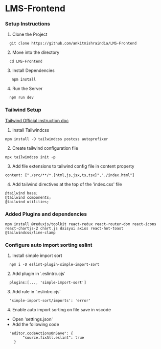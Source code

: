 # LMS-Frontend


### Setup Instructions

1. Clone the Project

``````
  git clone https://github.com/ankitmishraindia/LMS-Frontend

``````

2. Move into the directory

``````
  cd LMS-Frontend

``````

3. Install Dependencies

``````
   npm install

``````
4. Run the Server

``````
  npm run dev

``````

### Tailwind Setup

[Tailwind Official instruction doc](https://tailwindcss.com/docs/installation)
1. Install Tailwindcss
``````
npm install -D tailwindcss postcss autoprefixer
``````
2. Create tailwind configuration file
``````
npx tailwindcss init -p
``````
3. Add file extensions to tailwind config file in content property
``````
content: ["./src/**/*.{html,js,jsx,ts,tsx}","./index.html"]
``````
4. Add tailwind directives at the top of the 'index.css' file
``````
@tailwind base;
@tailwind components;
@tailwind utilities;
``````

### Added Plugins and dependencies

``````
npm install @reduxjs/toolkit react-redux react-router-dom react-icons react-chartjs-2 chart.js daisyui axios react-hot-toast @tailwindcss/line-clamp
``````

### Configure auto import sorting eslint

1. Install simple import sort
``````
  npm i -D eslint-plugin-simple-import-sort
``````
2. Add plugin in '.eslintrc.cjs'
``````
  plugins:[..., 'simple-import-sort']
  ``````
3. Add rule in '.eslintrc.cjs'
``````
  'simple-import-sort/imports': 'error'
``````
4. Enable auto import sorting on file save in vscode

- Open 'settings.json'
- Add the following code
``````
  "editor.codeActionsOnSave": {
        "source.fixAll.eslint": true
    }
``````